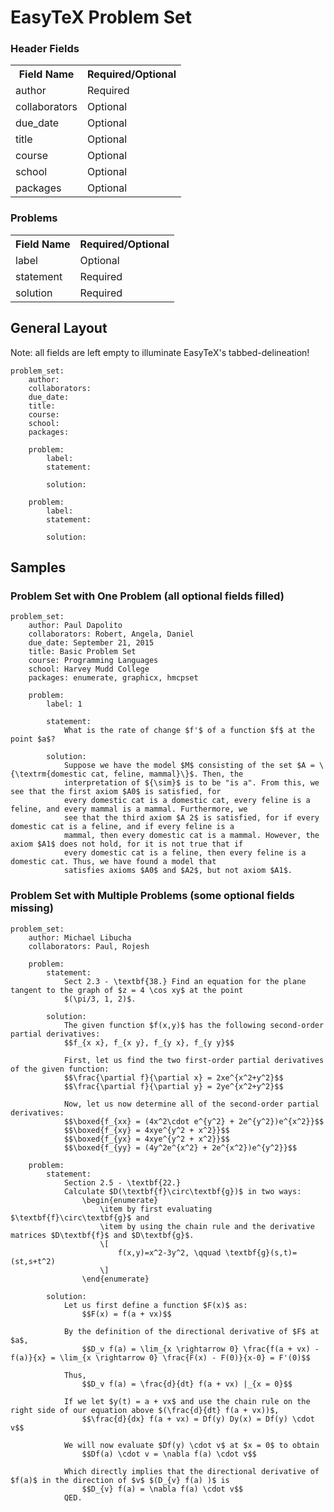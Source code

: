 # EasyTeX Problem Set


### Header Fields
<table class="tg">
  <tr>
    <th class="tg-e3zv">Field Name</th>
    <th class="tg-e3zv">Required/Optional</th>
  </tr>
  <tr>
    <td class="tg-031e">author</td>
    <td class="tg-031e">Required</td>
  </tr>
  <tr>
    <td class="tg-031e">collaborators</td>
    <td class="tg-031e">Optional</td>
  </tr>
  <tr>
    <td class="tg-031e">due_date</td>
    <td class="tg-031e">Optional</td>
  </tr>
  <tr>
    <td class="tg-031e">title</td>
    <td class="tg-031e">Optional</td>
  </tr>
  <tr>
    <td class="tg-031e">course</td>
    <td class="tg-031e">Optional</td>
  </tr>
  <tr>
    <td class="tg-031e">school</td>
    <td class="tg-031e">Optional</td>
  </tr>
  <tr>
    <td class="tg-031e">packages</td>
    <td class="tg-031e">Optional</td>
  </tr>
</table>

### Problems
<table class="tg">
  <tr>
    <th class="tg-e3zv">Field Name</th>
    <th class="tg-e3zv">Required/Optional</th>
  </tr>
  <tr>
    <td class="tg-031e">label</td>
    <td class="tg-031e">Optional</td>
  </tr>
  <tr>
    <td class="tg-031e">statement</td>
    <td class="tg-031e">Required</td>
  </tr>
  <tr>
    <td class="tg-031e">solution</td>
    <td class="tg-031e">Required</td>
  </tr>
</table>

## General Layout
Note: all fields are left empty to illuminate EasyTeX's tabbed-delineation!

	problem_set:
		author:
		collaborators:
		due_date:
		title:
		course:
		school:
		packages:
		
		problem:
			label:
			statement:
			
			solution:
			
		problem:
			label:
			statement:
				
			solution:
			

## Samples

### Problem Set with One Problem (all optional fields filled)

	problem_set:
	    author: Paul Dapolito
	    collaborators: Robert, Angela, Daniel
	    due_date: September 21, 2015
	    title: Basic Problem Set
	    course: Programming Languages
	    school: Harvey Mudd College
	    packages: enumerate, graphicx, hmcpset

	    problem:
	        label: 1

	        statement:
	            What is the rate of change $f'$ of a function $f$ at the point $a$?

	        solution:
	            Suppose we have the model $M$ consisting of the set $A = \{\textrm{domestic cat, feline, mammal}\}$. Then, the
	            interpretation of ${\sim}$ is to be "is a". From this, we see that the first axiom $A0$ is satisfied, for
	            every domestic cat is a domestic cat, every feline is a feline, and every mammal is a mammal. Furthermore, we
	            see that the third axiom $A 2$ is satisfied, for if every domestic cat is a feline, and if every feline is a
	            mammal, then every domestic cat is a mammal. However, the axiom $A1$ does not hold, for it is not true that if
	            every domestic cat is a feline, then every feline is a domestic cat. Thus, we have found a model that
	            satisfies axioms $A0$ and $A2$, but not axiom $A1$. 


				
### Problem Set with Multiple Problems (some optional fields missing)

	problem_set:
	    author: Michael Libucha
	    collaborators: Paul, Rojesh

	    problem:
	        statement:
	            Sect 2.3 - \textbf{38.} Find an equation for the plane tangent to the graph of $z = 4 \cos xy$ at the point
	            $(\pi/3, 1, 2)$. 

	        solution: 
	            The given function $f(x,y)$ has the following second-order partial derivatives:
	            $$f_{x x}, f_{x y}, f_{y x}, f_{y y}$$

	            First, let us find the two first-order partial derivatives of the given function:
	            $$\frac{\partial f}{\partial x} = 2xe^{x^2+y^2}$$
	            $$\frac{\partial f}{\partial y} = 2ye^{x^2+y^2}$$

	            Now, let us now determine all of the second-order partial derivatives:
	            $$\boxed{f_{xx} = (4x^2\cdot e^{y^2} + 2e^{y^2})e^{x^2}}$$
	            $$\boxed{f_{xy} = 4xye^{y^2 + x^2}}$$
	            $$\boxed{f_{yx} = 4xye^{y^2 + x^2}}$$
	            $$\boxed{f_{yy} = (4y^2e^{x^2} + 2e^{x^2})e^{y^2}}$$

	    problem:
	        statement:
	            Section 2.5 - \textbf{22.}
	            Calculate $D(\textbf{f}\circ\textbf{g})$ in two ways:
	                \begin{enumerate}
	                    \item by first evaluating $\textbf{f}\circ\textbf{g}$ and
	                    \item by using the chain rule and the derivative matrices $D\textbf{f}$ and $D\textbf{g}$.
	                    \[
	                        f(x,y)=x^2-3y^2, \qquad \textbf{g}(s,t)=(st,s+t^2)
	                    \]
	                \end{enumerate}

	        solution:
	            Let us first define a function $F(x)$ as: 
	                $$F(x) = f(a + vx)$$
	            
	            By the definition of the directional derivative of $F$ at $a$,
	                $$D_v f(a) = \lim_{x \rightarrow 0} \frac{f(a + vx) - f(a)}{x} = \lim_{x \rightarrow 0} \frac{F(x) - F(0)}{x-0} = F'(0)$$
	            
	            Thus,
	                $$D_v f(a) = \frac{d}{dt} f(a + vx) |_{x = 0}$$

	            If we let $y(t) = a + vx$ and use the chain rule on the right side of our equation above $(\frac{d}{dt} f(a + vx))$,
	                $$\frac{d}{dx} f(a + vx) = Df(y) Dy(x) = Df(y) \cdot v$$
	            
	            We will now evaluate $Df(y) \cdot v$ at $x = 0$ to obtain
	                $$Df(a) \cdot v = \nabla f(a) \cdot v$$

	            Which directly implies that the directional derivative of $f(a)$ in the direction of $v$ $(D_{v} f(a) )$ is
	                $$D_{v} f(a) = \nabla f(a) \cdot v$$
	            QED.


